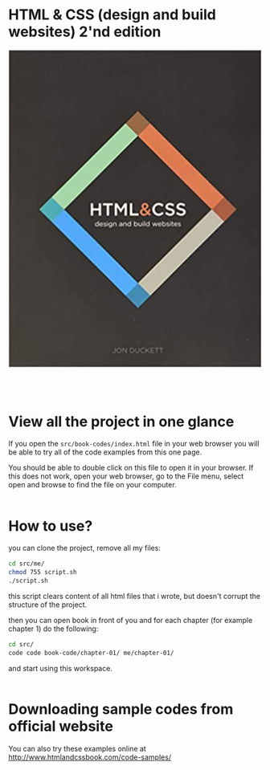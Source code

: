 # HTML & CSS (design and build websites) 2'nd edition
<p align="center">
	<img src="assets/cover.jpg" width="550">
</p>
<br/>
<br/>

# View all the project in one glance
If you open the `src/book-codes/index.html` file in your web browser you will be able to try all of the code examples from this one page.

You should be able to double click on this file to open it in your browser. If this does not work, open your web browser, go to the File menu, select open and browse to find the file on your computer.
<br/>
<br/>



# How to use?
you can clone the project, remove all my files:

```bash
cd src/me/
chmod 755 script.sh
./script.sh
```

this script clears content of all html files that i wrote, but doesn't corrupt the structure of the project.

then you can open book in front of you and for each chapter (for example chapter 1) do the following:

```bash
cd src/
code code book-code/chapter-01/ me/chapter-01/
```
and start using this workspace.
<br/>
<br/>

# Downloading sample codes from official website
You can also try these examples online at http://www.htmlandcssbook.com/code-samples/
<br/>
<br/>